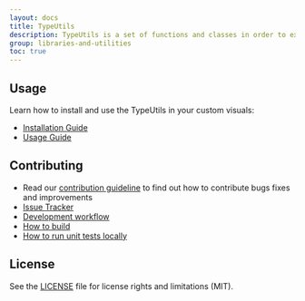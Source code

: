 ```yaml
---
layout: docs
title: TypeUtils
description: TypeUtils is a set of functions and classes in order to extend the basic types for Power BI custom visuals
group: libraries-and-utilities
toc: true
---
```


## Usage
Learn how to install and use the TypeUtils in your custom visuals:
* [Installation Guide](https://github.com/Microsoft/powerbi-visuals-utils-typeutils/blob/master/docs/usage/installation-guide.md)
* [Usage Guide](https://github.com/Microsoft/powerbi-visuals-utils-typeutils/blob/master/docs/usage/usage-guide.md)

## Contributing
* Read our [contribution guideline](https://github.com/Microsoft/powerbi-visuals-utils-typeutils/blob/master/CONTRIBUTING.md) to find out how to contribute bugs fixes and improvements
* [Issue Tracker](https://github.com/Microsoft/powerbi-visuals-utils-typeutils/issues)
* [Development workflow](https://github.com/Microsoft/powerbi-visuals-utils-typeutils/blob/master/docs/dev/development-workflow.md)
* [How to build](https://github.com/Microsoft/powerbi-visuals-utils-typeutils/blob/master/docs/dev/development-workflow.md#how-to-build)
* [How to run unit tests locally](https://github.com/Microsoft/powerbi-visuals-utils-typeutils/blob/master/docs/dev/development-workflow.md#how-to-run-unit-tests-locally)

## License
See the [LICENSE](https://github.com/Microsoft/powerbi-visuals-utils-typeutils/blob/master/LICENSE) file for license rights and limitations (MIT).